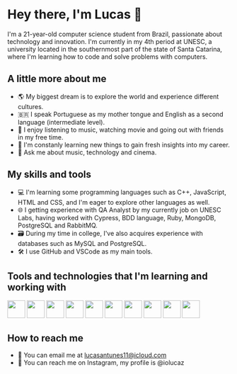 # Hey there, I'm Lucas 👋

I'm a 21-year-old computer science student from Brazil, passionate about technology and innovation. I'm currently in my 4th period at UNESC, a university located in the southernmost part of the state of Santa Catarina, where I'm learning how to code and solve problems with computers. 

## A little more about me

- 🌎 My biggest dream is to explore the world and experience different cultures.
- 🇧🇷 I speak Portuguese as my mother tongue and English as a second language (intermediate level).
- 🎵 I enjoy listening to music, watching movie and going out with friends in my free time.
- 🚀 I'm constanly learning new things to gain fresh insights into my career.
- 💬 Ask me about music, technology and cinema.

## My skills and tools

- 💻 I'm learning some programming languages such as C++, JavaScript, HTML and CSS, and I'm eager to explore other languages as well.
- 🌐 I getting experience with QA Analyst by my currently job on UNESC Labs, having worked with Cypress, BDD language, Ruby, MongoDB, PostgreSQL and RabbitMQ.
- 🗃️ During my time in college, I've also acquires experience with databases such as MySQL and PostgreSQL.
- 🛠️ I use GitHub and VSCode as my main tools.

## Tools and technologies that I'm learning and working with

<img src="https://cdn.jsdelivr.net/gh/devicons/devicon@latest/icons/cplusplus/cplusplus-plain.svg" width="40" height="40"/> 
<img src="https://cdn.jsdelivr.net/gh/devicons/devicon@latest/icons/javascript/javascript-plain.svg" width="40" height="40"/> 
<img src="https://cdn.jsdelivr.net/gh/devicons/devicon@latest/icons/html5/html5-plain.svg" width="40" height="40"/> 
<img src="https://cdn.jsdelivr.net/gh/devicons/devicon@latest/icons/css3/css3-plain.svg" width="40" height="40"/> <img src="https://cdn.jsdelivr.net/gh/devicons/devicon@latest/icons/cypressio/cypressio-original.svg" width="40" height="40"/> <img src="https://cdn.jsdelivr.net/gh/devicons/devicon@latest/icons/cucumber/cucumber-plain.svg" width="40" height="40"/> <img src="https://cdn.jsdelivr.net/gh/devicons/devicon@latest/icons/mongodb/mongodb-original.svg" width="40" height="40"/> <img src="https://cdn.jsdelivr.net/gh/devicons/devicon@latest/icons/postgresql/postgresql-original.svg" width="40" height="40"/> <img src="https://cdn.jsdelivr.net/gh/devicons/devicon@latest/icons/mysql/mysql-original.svg" width="40" height="40"/> <img src="https://cdn.jsdelivr.net/gh/devicons/devicon@latest/icons/git/git-original.svg" width="40" height="40"/>


## How to reach me

- 📧 You can email me at lucasantunes11@icloud.com
- 💬 You can reach me on Instagram, my profile is @iolucaz

